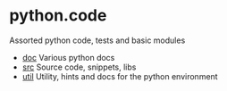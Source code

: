 # python.code
Assorted python code, tests and basic modules
- [doc](./doc) Various python docs
- [src](./src) Source code, snippets, libs
- [util](./util) Utility, hints and docs for the python environment
